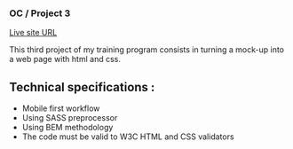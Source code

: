 ### OC / Project 3

[Live site URL](https://mlaversin.github.io/MorganLaversin_3_15032022/)

This third project of my training program consists in turning a mock-up into a web page with html and css.

## Technical specifications :

- Mobile first workflow
- Using SASS preprocessor
- Using BEM methodology
- The code must be valid to W3C HTML and CSS validators
